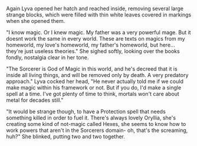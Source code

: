 Again Lyva opened her hatch and reached inside, removing several large strange blocks, which were filled with thin white leaves covered in markings when she opened them.    

"I know magic. Or I knew magic. My father was a very powerful mage. But it doesnt work the same in every world. These are texts on magics from my homeworld, my love's homeworld, my father's homeworld, but here... they're just useless theories." She sighed softly, looking over the books fondly, nostalgia clear in her tone.     

"The Sorcerer is God of Magic in this world, and he's decreed that it is inside all living things, and will be removed only by death. A very predatory approach." Lyva cocked her head, "He never actually told me if we could make magic within his framework or not. But if you do, I'd make a single spell at a time. I've got plenty of time to think, mortals won't care about metal for decades still."

"It would be strange though, to have a Protection spell that needs something killed in order to fuel it. There's always lovely Oryllia, she's creating some kind of not-magic called Hexes, she seems to know how to work powers that aren't in the Sorcerers domain- oh, that's the screaming, huh?" She blinked, putting two and two together.